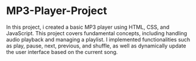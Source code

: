 # MP3-Player-Project
In this project, i created a basic MP3 player using HTML, CSS, and JavaScript. This project covers fundamental concepts, including handling audio playback and managing a playlist. I implemented functionalities such as play, pause, next, previous, and shuffle, as well as dynamically update the user interface based on the current song. 
